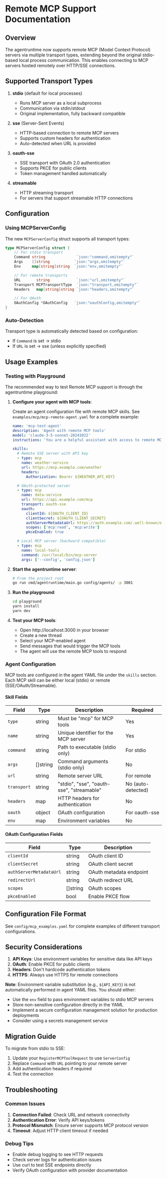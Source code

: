 # Remote MCP Support Documentation

## Overview

The agentruntime now supports remote MCP (Model Context Protocol) servers via multiple transport types, extending beyond the original stdio-based local process communication. This enables connecting to MCP servers hosted remotely over HTTP/SSE connections.

## Supported Transport Types

1. **stdio** (default for local processes)

   - Runs MCP server as a local subprocess
   - Communication via stdin/stdout
   - Original implementation, fully backward compatible

2. **sse** (Server-Sent Events)

   - HTTP-based connection to remote MCP servers
   - Supports custom headers for authentication
   - Auto-detected when URL is provided

3. **oauth-sse**

   - SSE transport with OAuth 2.0 authentication
   - Supports PKCE for public clients
   - Token management handled automatically

4. **streamable**
   - HTTP streaming transport
   - For servers that support streamable HTTP connections

## Configuration

### Using MCPServerConfig

The new `MCPServerConfig` struct supports all transport types:

```go
type MCPServerConfig struct {
    // For stdio transport
    Command string              `json:"command,omitempty"`
    Args    []string           `json:"args,omitempty"`
    Env     map[string]string  `json:"env,omitempty"`

    // For remote transports
    URL       string            `json:"url,omitempty"`
    Transport MCPTransportType  `json:"transport,omitempty"`
    Headers   map[string]string `json:"headers,omitempty"`

    // For OAuth
    OAuthConfig *OAuthConfig   `json:"oauthConfig,omitempty"`
}
```

### Auto-Detection

Transport type is automatically detected based on configuration:

- If `Command` is set → stdio
- If `URL` is set → sse (unless explicitly specified)

## Usage Examples

### Testing with Playground

The recommended way to test Remote MCP support is through the agentruntime playground:

1. **Configure your agent with MCP tools**:

   Create an agent configuration file with remote MCP skills. See `examples/mcp/mcp-remote-agent.yaml` for a complete example:

   ```yaml
   name: 'mcp-test-agent'
   description: 'Agent with remote MCP tools'
   model: 'claude-3-5-sonnet-20241022'
   instructions: 'You are a helpful assistant with access to remote MCP tools.'

   skills:
     # Remote SSE server with API key
     - type: mcp
       name: weather-service
       url: https://mcp.example.com/weather
       headers:
         Authorization: Bearer ${WEATHER_API_KEY}

     # OAuth-protected server
     - type: mcp
       name: data-service
       url: https://api.example.com/mcp
       transport: oauth-sse
       oauth:
         clientId: ${OAUTH_CLIENT_ID}
         clientSecret: ${OAUTH_CLIENT_SECRET}
         authServerMetadataUrl: https://auth.example.com/.well-known/openid-configuration
         scopes: ['mcp:read', 'mcp:write']
         pkceEnabled: true

     # Local MCP server (backward compatible)
     - type: mcp
       name: local-tools
       command: /usr/local/bin/mcp-server
       args: ['--config', 'config.json']
   ```

2. **Start the agentruntime server**:

   ```bash
   # From the project root
   go run cmd/agentruntime/main.go config/agents/ -p 3001
   ```

3. **Run the playground**:

   ```bash
   cd playground
   yarn install
   yarn dev
   ```

4. **Test your MCP tools**:
   - Open http://localhost:3000 in your browser
   - Create a new thread
   - Select your MCP-enabled agent
   - Send messages that would trigger the MCP tools
   - The agent will use the remote MCP tools to respond

### Agent Configuration

MCP tools are configured in the agent YAML file under the `skills` section. Each MCP skill can be either local (stdio) or remote (SSE/OAuth/Streamable).

#### Skill Fields

| Field       | Type     | Description                               | Required           |
| ----------- | -------- | ----------------------------------------- | ------------------ |
| `type`      | string   | Must be "mcp" for MCP tools               | Yes                |
| `name`      | string   | Unique identifier for the MCP server      | Yes                |
| `command`   | string   | Path to executable (stdio only)           | For stdio          |
| `args`      | []string | Command arguments (stdio only)            | No                 |
| `url`       | string   | Remote server URL                         | For remote         |
| `transport` | string   | "stdio", "sse", "oauth-sse", "streamable" | No (auto-detected) |
| `headers`   | map      | HTTP headers for authentication           | No                 |
| `oauth`     | object   | OAuth configuration                       | For oauth-sse      |
| `env`       | map      | Environment variables                     | No                 |

#### OAuth Configuration Fields

| Field                   | Type     | Description             |
| ----------------------- | -------- | ----------------------- |
| `clientId`              | string   | OAuth client ID         |
| `clientSecret`          | string   | OAuth client secret     |
| `authServerMetadataUrl` | string   | OAuth metadata endpoint |
| `redirectUrl`           | string   | OAuth redirect URL      |
| `scopes`                | []string | OAuth scopes            |
| `pkceEnabled`           | bool     | Enable PKCE flow        |

## Configuration File Format

See `config/mcp_examples.yaml` for complete examples of different transport configurations.

## Security Considerations

1. **API Keys**: Use environment variables for sensitive data like API keys
2. **OAuth**: Enable PKCE for public clients
3. **Headers**: Don't hardcode authentication tokens
4. **HTTPS**: Always use HTTPS for remote connections

**Note**: Environment variable substitution (e.g., `${API_KEY}`) is not automatically performed in agent YAML files. You should either:

- Use the `env` field to pass environment variables to stdio MCP servers
- Store non-sensitive configuration directly in the YAML
- Implement a secure configuration management solution for production deployments
- Consider using a secrets management service

## Migration Guide

To migrate from stdio to SSE:

1. Update your `RegisterMCPToolRequest` to use `ServerConfig`
2. Replace `Command` with `URL` pointing to your remote server
3. Add authentication headers if required
4. Test the connection

## Troubleshooting

### Common Issues

1. **Connection Failed**: Check URL and network connectivity
2. **Authentication Error**: Verify API keys/tokens
3. **Protocol Mismatch**: Ensure server supports MCP protocol version
4. **Timeout**: Adjust HTTP client timeout if needed

### Debug Tips

- Enable debug logging to see HTTP requests
- Check server logs for authentication issues
- Use curl to test SSE endpoints directly
- Verify OAuth configuration with provider documentation
